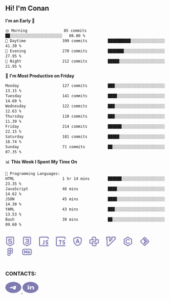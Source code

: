 ## Hi! I'm Conan

<!--START_SECTION:waka-->
**I'm an Early 🐤** 

```text
🌞 Morning                85 commits          ██░░░░░░░░░░░░░░░░░░░░░░░   08.80 % 
🌆 Daytime                399 commits         ██████████░░░░░░░░░░░░░░░   41.30 % 
🌃 Evening                270 commits         ███████░░░░░░░░░░░░░░░░░░   27.95 % 
🌙 Night                  212 commits         █████░░░░░░░░░░░░░░░░░░░░   21.95 % 
```
📅 **I'm Most Productive on Friday** 

```text
Monday                   127 commits         ███░░░░░░░░░░░░░░░░░░░░░░   13.15 % 
Tuesday                  141 commits         ████░░░░░░░░░░░░░░░░░░░░░   14.60 % 
Wednesday                122 commits         ███░░░░░░░░░░░░░░░░░░░░░░   12.63 % 
Thursday                 110 commits         ███░░░░░░░░░░░░░░░░░░░░░░   11.39 % 
Friday                   214 commits         ██████░░░░░░░░░░░░░░░░░░░   22.15 % 
Saturday                 181 commits         █████░░░░░░░░░░░░░░░░░░░░   18.74 % 
Sunday                   71 commits          ██░░░░░░░░░░░░░░░░░░░░░░░   07.35 % 
```


📊 **This Week I Spent My Time On** 

```text
💬 Programming Languages: 
HTML                     1 hr 14 mins        ██████░░░░░░░░░░░░░░░░░░░   23.35 % 
JavaScript               46 mins             ████░░░░░░░░░░░░░░░░░░░░░   14.62 % 
JSON                     45 mins             ████░░░░░░░░░░░░░░░░░░░░░   14.30 % 
YAML                     43 mins             ███░░░░░░░░░░░░░░░░░░░░░░   13.53 % 
Bash                     30 mins             ██░░░░░░░░░░░░░░░░░░░░░░░   09.60 % 
```


<!--END_SECTION:waka-->


<br>

<div align="left">
  <img src="icons/skills/html.svg" height="30" alt="html5"/>
  <img width="15"/>
  <img src="icons/skills/css.svg" height="30" alt="css"/>
    <img width="15"/>
  <img src="icons/skills/javascript.svg" height="30" alt="javascript"/>
  <img width="15"/>
  <img src="icons/skills/typescript.svg" height="30" alt="typescript"/>
  <img width="15"/>
  <img src="icons/skills/angular.svg" height="30" alt="angular"/>
  <img width="15"/>
  <img src="icons/skills/python.svg" height="30" alt="python"/>
  <img width="15"/>
  <img src="icons/skills/vim.svg" height="30" alt="vim"  />
  <img width="15"/>
  <img src="icons/skills/c.svg" height="30" alt="c"/>
  <img width="15"/>
  <img src="icons/skills/git.svg" height="30" alt="git"/>
  <img width="15"/>
  <img src="icons/skills/figma.svg" height="30" alt="figma"/>
  <img width="15"/>
  <img src="icons/skills/markdown.svg" height="30" alt="markdown"/>
</div>

<br>


### CONTACTS:

<div align="left">
  <a href="https://t.me/gkkconan">
    <img src="icons/contacts/telegram.svg" width="50" height="35" alt="telegram"/>
  </a>
  <a href="https://www.linkedin.com/in/gkkconan">
    <img src="icons/contacts/linkedin.svg" width="50" height="35" alt="linkedin"/>
  </a>
</div>
